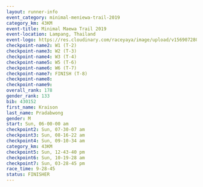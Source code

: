```yaml
---
layout: runner-info 
event_category: minimal-meniewa-trail-2019 
category_km: 43KM
event-title: Minimal Maewa Trail 2019 
event-location: Lampang, Thailand 
event-logo: https://res.cloudinary.com/raceyaya/image/upload/v1569072805/logo/minimal-trail_ktnvsp.jpg 
checkpoint-name2: W1 (T-2) 
checkpoint-name3: W2 (T-3) 
checkpoint-name4: W3 (T-4) 
checkpoint-name5: W5 (T-6) 
checkpoint-name6: W6 (T-7) 
checkpoint-name7: FINISH (T-8) 
checkpoint-name8: 
checkpoint-name9: 
overall_rank: 178
gender_rank: 133
bib: 430152
first_name: Kraison
last_name: Pradabwong
gender: M
start: Sun, 06-00-00 am
checkpoint2: Sun, 07-30-07 am
checkpoint3: Sun, 08-16-22 am
checkpoint4: Sun, 09-10-34 am
category_km: 43KM
checkpoint5: Sun, 12-43-40 pm
checkpoint6: Sun, 10-19-28 am
checkpoint7: Sun, 03-28-45 pm
race_time: 9-28-45
status: FINISHER
---
```

